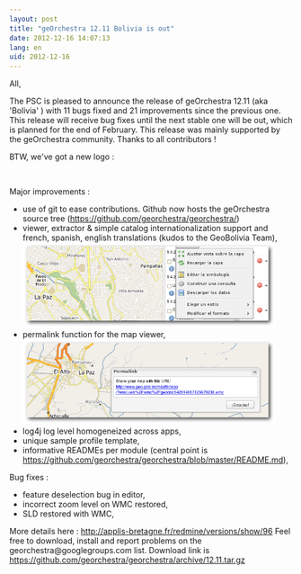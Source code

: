```yaml
---
layout: post
title: "geOrchestra 12.11 Bolivia is out"
date: 2012-12-16 14:07:13
lang: en
uid: 2012-12-16
---
```


<div class="post-content">

<p>All,</p>
<p>The PSC is pleased to announce the release of geOrchestra 12.11 (aka
'Bolivia' ) with 11 bugs fixed and 21 improvements since the previous one. This
release will receive bug fixes until the next stable one will be out, which is
planned for the end of February. This release was mainly supported by the
geOrchestra community. Thanks to all contributors !</p>
<p>BTW, we've got a new logo :</p>
<p><img src="http://www.georchestra.org/fr/_static/georchestra_logo.png" alt="" /></p>
<p>Major improvements :</p>
<ul>
<li>use of git to ease contributions. Github now hosts the geOrchestra source
tree (<a href="https://github.com/georchestra/georchestra/" hreflang="en">https://github.com/georchestra/georchestra/</a>)</li>
<li>viewer, extractor &amp; simple catalog internationalization support and
french, spanish, english translations (kudos to the GeoBolivia Team), <img src="/public/screenshots/12.11/georchestra-bolivia-i18n.png" alt="12.11 i18n" title="12.11 i18n, déc. 2012" /></li>
<li>permalink function for the map viewer, <img src="/public/screenshots/12.11/georchestra-bolivia-permalink.png" alt="12.11 permalink" title="12.11 permalink, déc. 2012" /></li>
<li>log4j log level homogeneized across apps,</li>
<li>unique sample profile template,</li>
<li>informative READMEs per module (central point is <a href="https://github.com/georchestra/georchestra/blob/master/README.md" hreflang="en">https://github.com/georchestra/georchestra/blob/master/README.md</a>),</li>
</ul>
<p>Bug fixes :</p>
<ul>
<li>feature deselection bug in editor,</li>
<li>incorrect zoom level on WMC restored,</li>
<li>SLD restored with WMC,</li>
</ul>
<p>More details here : <a href="http://applis-bretagne.fr/redmine/versions/show/96" hreflang="en">http://applis-bretagne.fr/redmine/versions/show/96</a> Feel free to
download, install and report problems on the georchestra@googlegroups.com list.
Download link is <a href="https://github.com/georchestra/georchestra/archive/12.11.tar.gz" hreflang="en">https://github.com/georchestra/georchestra/archive/12.11.tar.gz</a></p>

</div>
